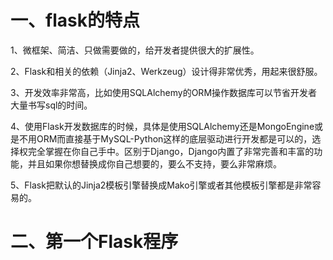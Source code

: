 # 一、flask的特点

1、微框架、简洁、只做需要做的，给开发者提供很大的扩展性。

2、Flask和相关的依赖（Jinja2、Werkzeug）设计得非常优秀，用起来很舒服。

3、开发效率非常高，比如使用SQLAlchemy的ORM操作数据库可以节省开发者大量书写sql的时间。

4、使用Flask开发数据库的时候，具体是使用SQLAlchemy还是MongoEngine或是不用ORM而直接基于MySQL-Python这样的底层驱动进行开发都是可以的，选择权完全掌握在你自己手中。区别于Django，Django内置了非常完善和丰富的功能，并且如果你想替换成你自己想要的，要么不支持，要么非常麻烦。

5、Flask把默认的Jinja2模板引擎替换成Mako引擎或者其他模板引擎都是非常容易的。


# 二、第一个Flask程序

